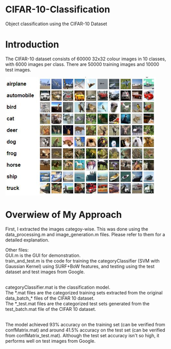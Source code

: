 # CIFAR-10-Classification
Object classification using the CIFAR-10 Dataset

# Introduction
The CIFAR-10 dataset consists of 60000 32x32 colour images in 10 classes, with 6000 images per class. There are 50000 training images and 10000 test images.

![alt tag](https://github.com/My-Machine-Learning-Projects/CIFAR-10-Classification/blob/master/CIFAR-10%20Classes.JPG)

# Overwiew of My Approach
First, I extracted the images categoy-wise. This was done using the data_processing.m and image_generation.m files. Please refer to them for a detailed explanation.

Other files:<br/>
GUI.m is the GUI for demonstration.<br/>
train_and_test.m is the code for training the categoryClassifier (SVM with Gaussian Kernel) using SURF+BoW features, and testing using the test dataset and test images from Google.<br/><br/>

categoryClassifier.mat is the classification model.<br/>
The \*.mat files are the categorized training sets extracted from the original data_batch\_\* files of the CIFAR 10 dataset.<br/>
The \*\_test.mat files are the categorized test sets generated from the test_batch.mat file of the CIFAR 10 dataset. <br/><br/>

The model achieved 93% accuracy on the training set (can be verified from confMatrix.mat) and around 41.5% accuracy on the test set (can be verified from confMatrix_test.mat). Although the test set accuracy isn't so high, it performs well on test images from Google.
